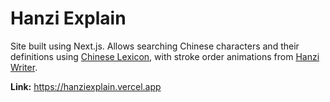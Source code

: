 # Hanzi Explain

Site built using Next.js. Allows searching Chinese characters and their definitions using [Chinese Lexicon](https://github.com/peterolson/chinese-lexicon), with stroke order animations from [Hanzi Writer](https://github.com/chanind/hanzi-writer).

**Link:** <https://hanziexplain.vercel.app>

